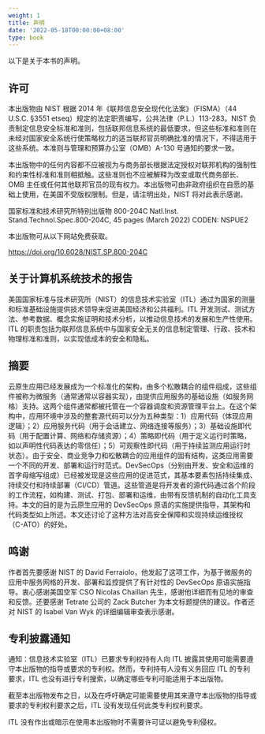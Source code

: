 ```yaml
---
weight: 1
title: 声明
date: '2022-05-18T00:00:00+08:00'
type: book
---
```


以下是关于本书的声明。

## 许可

本出版物由 NIST 根据 2014 年《联邦信息安全现代化法案》（FISMA）（44 U.S.C. §3551 etseq）规定的法定职责编写，公共法律（P.L.）113-283。NIST 负责制定信息安全标准和准则，包括联邦信息系统的最低要求，但这些标准和准则在未经对国家安全系统行使策略权力的适当联邦官员明确批准的情况下，不得适用于这些系统。本准则与管理和预算办公室（OMB）A-130 号通知的要求一致。

本出版物中的任何内容都不应被视为与商务部长根据法定授权对联邦机构的强制性和约束性标准和准则相抵触。这些准则也不应被解释为改变或取代商务部长、OMB 主任或任何其他联邦官员的现有权力。本出版物可由非政府组织在自愿的基础上使用，在美国不受版权限制。但是，请注明出处，NIST 将对此表示感谢。

国家标准和技术研究所特别出版物 800-204C Natl.Inst.
Stand.Technol.Spec.800-204C, 45 pages (March 2022) CODEN: NSPUE2

本出版物可从以下网站免费获取。

<https://doi.org/10.6028/NIST.SP.800-204C>

## 关于计算机系统技术的报告

美国国家标准与技术研究所（NIST）的信息技术实验室（ITL）通过为国家的测量和标准基础设施提供技术领导来促进美国经济和公共福利。ITL 开发测试、测试方法、参考数据、概念实施证明和技术分析，以推动信息技术的发展和生产性使用。ITL 的职责包括为联邦信息系统中与国家安全无关的信息制定管理、行政、技术和物理标准和准则，以实现低成本的安全和隐私。

## 摘要

云原生应用已经发展成为一个标准化的架构，由多个松散耦合的组件组成，这些组件被称为微服务（通常通常以容器实现），由提供应用服务的基础设施（如服务网格）支持。这两个组件通常都被托管在一个容器调度和资源管理平台上。在这个架构中，应用环境中涉及的整套源代码可以分为五种类型：1）应用代码（体现应用逻辑）；2）应用服务代码（用于会话建立、网络连接等服务）；3）基础设施即代码（用于配置计算、网络和存储资源）；4）策略即代码（用于定义运行时策略，如以声明性代码表达的零信任）；5）可观察性即代码（用于持续监测应用运行时状态）。由于安全、商业竞争力和松散耦合的应用组件的固有结构，这类应用需要一个不同的开发、部署和运行时范式。DevSecOps（分别由开发、安全和运维的首字母缩写组成）已经被发现是这些应用的促进范式，其基本要素包括持续集成、持续交付和持续部署（CI/CD）管道。这些管道是将开发者的源代码通过各个阶段的工作流程，如构建、测试、打包、部署和运维，由带有反馈机制的自动化工具支持。本文的目的是为云原生应用的 DevSecOps 原语的实施提供指导，其架构和代码类型如上所述。本文还讨论了这种方法对高安全保障和实现持续运维授权（C-ATO）的好处。

## 鸣谢

作者首先要感谢 NIST 的 David Ferraiolo，他发起了这项工作，为基于微服务的应用中服务网格的开发、部署和监控提供了有针对性的 DevSecOps 原语实施指导。衷心感谢美国空军 CSO Nicolas Chaillan 先生，感谢他详细而有见地的审查和反馈。还要感谢 Tetrate 公司的 Zack Butcher 为本文标题提供的建议。作者还对 NIST 的 Isabel Van
Wyk 的详细编辑审查表示感谢。

## 专利披露通知

通知：信息技术实验室（ITL）已要求专利权持有人向 ITL 披露其使用可能需要遵守本出版物的指导或要求的专利权。然而，专利持有人没有义务回应 ITL 的专利要求，ITL 也没有进行专利搜索，以确定哪些专利可能适用于本出版物。

截至本出版物发布之日，以及在呼吁确定可能需要使用其来遵守本出版物的指导或要求的专利权利要求之后，ITL 没有发现任何此类专利权利要求。

ITL 没有作出或暗示在使用本出版物时不需要许可证以避免专利侵权。